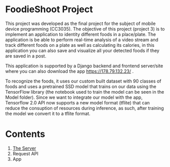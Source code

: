 # FoodieShoot Project
This project was developed as the final project for the subject of mobile device programming (CC3035). The objective of this project (project 3) is to implement an application to identity different foods in
a place/plate. The application is be able to perform real-time analysis of a video stream and track different foods on a plate as well as calculating its calories, in this application you can also save and visualize all your detected foods if they are saved in a post.

This application is supported by a Django backend and frontend server/site where you can also download the app https://178.79.132.23/ .

To recognize the foods, it uses our custom built dataset with 90 classes of foods and uses a pretrained SSD model that trains on our data using the TensorFlow library (the notebook used to train the model can be seen in the Model folder). Since we want to integrate our model with the app, Tensorflow 2.0 API now supports a new model format (tflite) that can reduce the consuption of resources during inference,
as such, after training the model we convert it to a tflite format.


# Contents
1.  [The Server](#The-Server)
2.  Request API
3.  App
